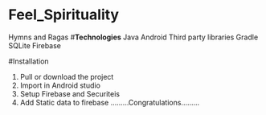 # Feel_Spirituality
Hymns and Ragas
#<b>Technologies</b>
Java
Android
Third party libraries
Gradle
SQLite
Firebase



#Installation
1. Pull or download the project
2. Import in Android studio 
3. Setup Firebase and Securiteis
4. Add Static data to firebase
.........Congratulations.........


